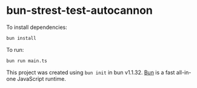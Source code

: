 # bun-strest-test-autocannon

To install dependencies:

```bash
bun install
```

To run:

```bash
bun run main.ts
```

This project was created using `bun init` in bun v1.1.32. [Bun](https://bun.sh) is a fast all-in-one JavaScript runtime.
